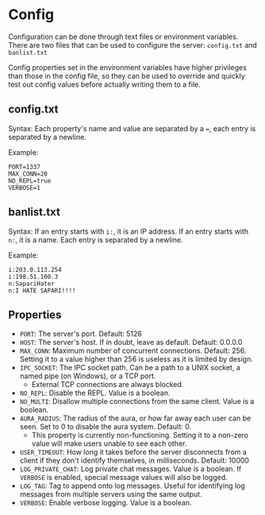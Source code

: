 # Config
Configuration can be done through text files or environment variables. There are two files that can be used to configure the server: `config.txt` and `banlist.txt`

Config properties set in the environment variables have higher privileges than those in the config file, so they can be used to override and quickly test out config values before actually writing them to a file.

## config.txt
Syntax: Each property's name and value are separated by a `=`, each entry is separated by a newline.

Example:
```
PORT=1337
MAX_CONN=20
NO_REPL=true
VERBOSE=1
```

## banlist.txt
Syntax: If an entry starts with `i:`, it is an IP address. If an entry starts with `n:`, it is a name. Each entry is separated by a newline.

Example:
```
i:203.0.113.254
i:198.51.100.3
n:SapariHater
n:I HATE SAPARI!!!!
```

## Properties
- `PORT`: The server's port. Default: 5126
- `HOST`: The server's host. If in doubt, leave as default. Default: 0.0.0.0
- `MAX_CONN`: Maximum number of concurrent connections. Default: 256. Setting it to a value higher than 256 is useless as it is limited by design.
- `IPC_SOCKET`: The IPC socket path. Can be a path to a UNIX socket, a named pipe (on Windows), or a TCP port.
    - External TCP connections are always blocked.
- `NO_REPL`: Disable the REPL. Value is a boolean.
- `NO_MULTI`: Disallow multiple connections from the same client. Value is a boolean.
- `AURA_RADIUS`: The radius of the aura, or how far away each user can be seen. Set to 0 to disable the aura system. Default: 0.
    - This property is currently non-functioning. Setting it to a non-zero value will make users unable to see each other.
- `USER_TIMEOUT`: How long it takes before the server disconnects from a client if they don't identify themselves, in milliseconds. Default: 10000
- `LOG_PRIVATE_CHAT`: Log private chat messages. Value is a boolean. If `VERBOSE` is enabled, special message values will also be logged.
- `LOG_TAG`: Tag to append onto log messages. Useful for identifying log messages from multiple servers using the same output.
- `VERBOSE`: Enable verbose logging. Value is a boolean.